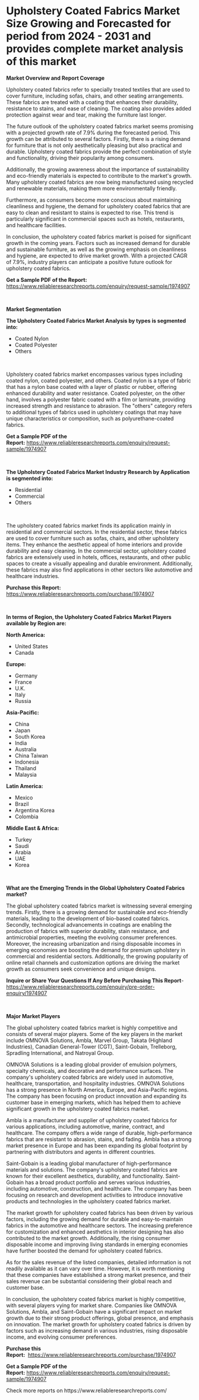 <p><h1>Upholstery Coated Fabrics Market Size Growing and Forecasted for period from 2024 - 2031 and provides complete market analysis of this market</h1></p><p><strong>Market Overview and Report Coverage</strong></p>
<p><p>Upholstery coated fabrics refer to specially treated textiles that are used to cover furniture, including sofas, chairs, and other seating arrangements. These fabrics are treated with a coating that enhances their durability, resistance to stains, and ease of cleaning. The coating also provides added protection against wear and tear, making the furniture last longer.</p><p>The future outlook of the upholstery coated fabrics market seems promising with a projected growth rate of 7.9% during the forecasted period. This growth can be attributed to several factors. Firstly, there is a rising demand for furniture that is not only aesthetically pleasing but also practical and durable. Upholstery coated fabrics provide the perfect combination of style and functionality, driving their popularity among consumers.</p><p>Additionally, the growing awareness about the importance of sustainability and eco-friendly materials is expected to contribute to the market's growth. Many upholstery coated fabrics are now being manufactured using recycled and renewable materials, making them more environmentally friendly.</p><p>Furthermore, as consumers become more conscious about maintaining cleanliness and hygiene, the demand for upholstery coated fabrics that are easy to clean and resistant to stains is expected to rise. This trend is particularly significant in commercial spaces such as hotels, restaurants, and healthcare facilities.</p><p>In conclusion, the upholstery coated fabrics market is poised for significant growth in the coming years. Factors such as increased demand for durable and sustainable furniture, as well as the growing emphasis on cleanliness and hygiene, are expected to drive market growth. With a projected CAGR of 7.9%, industry players can anticipate a positive future outlook for upholstery coated fabrics.</p></p>
<p><strong>Get a Sample PDF of the Report:</strong> <a href="https://www.reliableresearchreports.com/enquiry/request-sample/1974907">https://www.reliableresearchreports.com/enquiry/request-sample/1974907</a></p>
<p>&nbsp;</p>
<p><strong>Market Segmentation</strong></p>
<p><strong>The Upholstery Coated Fabrics Market Analysis by types is segmented into:</strong></p>
<p><ul><li>Coated Nylon</li><li>Coated Polyester</li><li>Others</li></ul></p>
<p>&nbsp;</p>
<p><p>Upholstery coated fabrics market encompasses various types including coated nylon, coated polyester, and others. Coated nylon is a type of fabric that has a nylon base coated with a layer of plastic or rubber, offering enhanced durability and water resistance. Coated polyester, on the other hand, involves a polyester fabric coated with a film or laminate, providing increased strength and resistance to abrasion. The "others" category refers to additional types of fabrics used in upholstery coatings that may have unique characteristics or composition, such as polyurethane-coated fabrics.</p></p>
<p><strong>Get a Sample PDF of the Report:</strong>&nbsp;<a href="https://www.reliableresearchreports.com/enquiry/request-sample/1974907">https://www.reliableresearchreports.com/enquiry/request-sample/1974907</a></p>
<p>&nbsp;</p>
<p><strong>The Upholstery Coated Fabrics Market Industry Research by Application is segmented into:</strong></p>
<p><ul><li>Residential</li><li>Commercial</li><li>Others</li></ul></p>
<p>&nbsp;</p>
<p><p>The upholstery coated fabrics market finds its application mainly in residential and commercial sectors. In the residential sector, these fabrics are used to cover furniture such as sofas, chairs, and other upholstery items. They enhance the aesthetic appeal of home interiors and provide durability and easy cleaning. In the commercial sector, upholstery coated fabrics are extensively used in hotels, offices, restaurants, and other public spaces to create a visually appealing and durable environment. Additionally, these fabrics may also find applications in other sectors like automotive and healthcare industries.</p></p>
<p><strong>Purchase this Report:</strong>&nbsp; <a href="https://www.reliableresearchreports.com/purchase/1974907">https://www.reliableresearchreports.com/purchase/1974907</a></p>
<p>&nbsp;</p>
<p><strong>In terms of Region, the Upholstery Coated Fabrics Market Players available by Region are:</strong></p>
<p>
    <p> <strong> North America: </strong>
        <ul>
            <li>United States</li>
            <li>Canada</li>
        </ul>
        </p> 
    <p> <strong> Europe: </strong>
        <ul>
            <li>Germany</li>
            <li>France</li>
            <li>U.K.</li>
            <li>Italy</li>
            <li>Russia</li>
        </ul>
        </p> 
    <p> <strong> Asia-Pacific: </strong>
        <ul>
            <li>China</li>
            <li>Japan</li>
            <li>South Korea</li>
            <li>India</li>
            <li>Australia</li>
            <li>China Taiwan</li>
            <li>Indonesia</li>
            <li>Thailand</li>
            <li>Malaysia</li>
        </ul>
        </p> 
    <p> <strong> Latin America: </strong>
        <ul>
            <li>Mexico</li>
            <li>Brazil</li>
            <li>Argentina Korea</li>
            <li>Colombia</li>
        </ul>
        </p> 
    <p> <strong> Middle East & Africa: </strong>
        <ul>
            <li>Turkey</li>
            <li>Saudi</li>
            <li>Arabia</li>
            <li>UAE</li>
            <li>Korea</li>
        </ul>
    </p>
    </p>
<p>&nbsp;</p>
<p><strong>What are the Emerging Trends in the Global Upholstery Coated Fabrics market?</strong></p>
<p><p>The global upholstery coated fabrics market is witnessing several emerging trends. Firstly, there is a growing demand for sustainable and eco-friendly materials, leading to the development of bio-based coated fabrics. Secondly, technological advancements in coatings are enabling the production of fabrics with superior durability, stain resistance, and antimicrobial properties, meeting the evolving consumer preferences. Moreover, the increasing urbanization and rising disposable incomes in emerging economies are boosting the demand for premium upholstery in commercial and residential sectors. Additionally, the growing popularity of online retail channels and customization options are driving the market growth as consumers seek convenience and unique designs.</p></p>
<p><strong>Inquire or Share Your Questions If Any Before Purchasing This Report</strong>- <a href="https://www.reliableresearchreports.com/enquiry/pre-order-enquiry/1974907">https://www.reliableresearchreports.com/enquiry/pre-order-enquiry/1974907</a></p>
<p>&nbsp;</p>
<p><strong>Major Market Players</strong></p>
<p><p>The global upholstery coated fabrics market is highly competitive and consists of several major players. Some of the key players in the market include OMNOVA Solutions, Ambla, Marvel Group, Takata (Highland Industries), Canadian General-Tower (CGT), Saint-Gobain, Trelleborg, Spradling International, and Natroyal Group.</p><p>OMNOVA Solutions is a leading global provider of emulsion polymers, specialty chemicals, and decorative and performance surfaces. The company's upholstery coated fabrics are widely used in automotive, healthcare, transportation, and hospitality industries. OMNOVA Solutions has a strong presence in North America, Europe, and Asia-Pacific regions. The company has been focusing on product innovation and expanding its customer base in emerging markets, which has helped them to achieve significant growth in the upholstery coated fabrics market.</p><p>Ambla is a manufacturer and supplier of upholstery coated fabrics for various applications, including automotive, marine, contract, and healthcare. The company offers a wide range of durable, high-performance fabrics that are resistant to abrasion, stains, and fading. Ambla has a strong market presence in Europe and has been expanding its global footprint by partnering with distributors and agents in different countries.</p><p>Saint-Gobain is a leading global manufacturer of high-performance materials and solutions. The company's upholstery coated fabrics are known for their excellent aesthetics, durability, and functionality. Saint-Gobain has a broad product portfolio and serves various industries, including automotive, construction, and healthcare. The company has been focusing on research and development activities to introduce innovative products and technologies in the upholstery coated fabrics market.</p><p>The market growth for upholstery coated fabrics has been driven by various factors, including the growing demand for durable and easy-to-maintain fabrics in the automotive and healthcare sectors. The increasing preference for customization and enhanced aesthetics in interior designing has also contributed to the market growth. Additionally, the rising consumer disposable income and improving living standards in emerging economies have further boosted the demand for upholstery coated fabrics.</p><p>As for the sales revenue of the listed companies, detailed information is not readily available as it can vary over time. However, it is worth mentioning that these companies have established a strong market presence, and their sales revenue can be substantial considering their global reach and customer base.</p><p>In conclusion, the upholstery coated fabrics market is highly competitive, with several players vying for market share. Companies like OMNOVA Solutions, Ambla, and Saint-Gobain have a significant impact on market growth due to their strong product offerings, global presence, and emphasis on innovation. The market growth for upholstery coated fabrics is driven by factors such as increasing demand in various industries, rising disposable income, and evolving consumer preferences.</p></p>
<p><strong>Purchase this Report:</strong>&nbsp;&nbsp;<a href="https://www.reliableresearchreports.com/purchase/1974907">https://www.reliableresearchreports.com/purchase/1974907</a></p>
<p></p>
<p><strong>Get a Sample PDF of the Report:</strong>&nbsp;<a href="https://www.reliableresearchreports.com/enquiry/request-sample/1974907">https://www.reliableresearchreports.com/enquiry/request-sample/1974907</a></p>
<p>Check more reports on https://www.reliableresearchreports.com/</p>